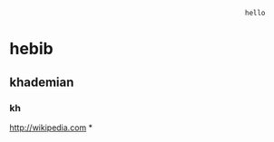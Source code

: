                                                              hello


# hebib


## khademian
 
### kh 

http://wikipedia.com
*
 
 

                                                                 
                                                                 
